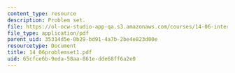 ```yaml
---
content_type: resource
description: Problem set.
file: https://ol-ocw-studio-app-qa.s3.amazonaws.com/courses/14-06-intermediate-macroeconomic-theory-spring-2004/65cfce6b9eda58aa861edde68ff6a2e0_14_06problemset1.pdf
file_type: application/pdf
parent_uid: 35314d5e-0b29-bd91-4a7b-2be4e823d00e
resourcetype: Document
title: 14_06problemset1.pdf
uid: 65cfce6b-9eda-58aa-861e-dde68ff6a2e0
---
```

